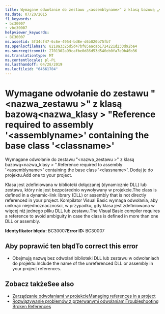 ```yaml
---
title: Wymagane odwołanie do zestawu „<assemblyname>” z klasą bazową „<classname>”
ms.date: 07/20/2015
f1_keywords:
- bc30007
- vbc30007
helpviewer_keywords:
- BC30007
ms.assetid: 5f34cf47-6c6e-4954-bd8e-d6b020b75fb7
ms.openlocfilehash: 8218a3325d5d47bf85aacab1724221d233d92ba4
ms.sourcegitcommit: 2701302a99cafbe0d86d53d540eb0fa7e9b46b36
ms.translationtype: MT
ms.contentlocale: pl-PL
ms.lasthandoff: 04/28/2019
ms.locfileid: "64661704"
---
```

# <a name="reference-required-to-assembly-assemblyname-containing-the-base-class-classname"></a><span data-ttu-id="5fe6d-102">Wymagane odwołanie do zestawu "\<nazwa_zestawu >" z klasą bazową\<nazwa_klasy > "</span><span class="sxs-lookup"><span data-stu-id="5fe6d-102">Reference required to assembly '\<assemblyname>' containing the base class '\<classname>'</span></span>
<span data-ttu-id="5fe6d-103">Wymagane odwołanie do zestawu "\<nazwa_zestawu >" z klasą bazową\<nazwa_klasy > ".</span><span class="sxs-lookup"><span data-stu-id="5fe6d-103">Reference required to assembly '\<assemblyname>' containing the base class '\<classname>'.</span></span> <span data-ttu-id="5fe6d-104">Dodaj je do projektu.</span><span class="sxs-lookup"><span data-stu-id="5fe6d-104">Add one to your project.</span></span>  
  
 <span data-ttu-id="5fe6d-105">Klasa jest zdefiniowana w biblioteki dołączanej (dynamicznie DLL) lub zestawu, który nie jest bezpośrednio wywoływany w projekcie.</span><span class="sxs-lookup"><span data-stu-id="5fe6d-105">The class is defined in a dynamic-link library (DLL) or assembly that is not directly referenced in your project.</span></span> <span data-ttu-id="5fe6d-106">Kompilator Visual Basic wymaga odwołania, aby uniknąć niejednoznaczności, w przypadku, gdy klasa jest zdefiniowana w więcej niż jednego pliku DLL lub zestawu.</span><span class="sxs-lookup"><span data-stu-id="5fe6d-106">The Visual Basic compiler requires a reference to avoid ambiguity in case the class is defined in more than one DLL or assembly.</span></span>  
  
 <span data-ttu-id="5fe6d-107">**Identyfikator błędu:** BC30007</span><span class="sxs-lookup"><span data-stu-id="5fe6d-107">**Error ID:** BC30007</span></span>  
  
## <a name="to-correct-this-error"></a><span data-ttu-id="5fe6d-108">Aby poprawić ten błąd</span><span class="sxs-lookup"><span data-stu-id="5fe6d-108">To correct this error</span></span>  
  
- <span data-ttu-id="5fe6d-109">Obejmują nazwę bez odwołań biblioteki DLL lub zestawu w odwołaniach do projektu.</span><span class="sxs-lookup"><span data-stu-id="5fe6d-109">Include the name of the unreferenced DLL or assembly in your project references.</span></span>  
  
## <a name="see-also"></a><span data-ttu-id="5fe6d-110">Zobacz także</span><span class="sxs-lookup"><span data-stu-id="5fe6d-110">See also</span></span>

- [<span data-ttu-id="5fe6d-111">Zarządzanie odwołaniami w projekcie</span><span class="sxs-lookup"><span data-stu-id="5fe6d-111">Managing references in a project</span></span>](/visualstudio/ide/managing-references-in-a-project)
- [<span data-ttu-id="5fe6d-112">Rozwiązywanie problemów z przerwanymi odwołaniami</span><span class="sxs-lookup"><span data-stu-id="5fe6d-112">Troubleshooting Broken References</span></span>](/visualstudio/ide/troubleshooting-broken-references)
